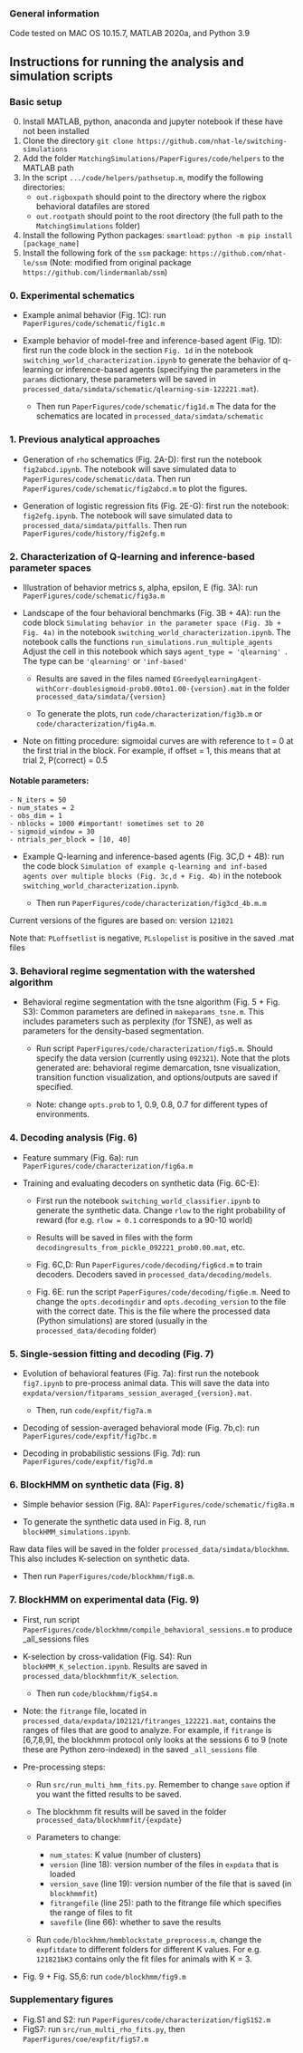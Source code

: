 ### General information
Code tested on MAC OS 10.15.7, MATLAB 2020a, and Python 3.9

## Instructions for running the analysis and simulation scripts

### Basic setup
0. Install MATLAB, python, anaconda and jupyter notebook if these have not been installed
1. Clone the directory `git clone https://github.com/nhat-le/switching-simulations`
2. Add the folder `MatchingSimulations/PaperFigures/code/helpers` to the MATLAB path
3. In the script `.../code/helpers/pathsetup.m`, modify the following directories:
   * `out.rigboxpath` should point to the directory where the rigbox behavioral datafiles are stored
   * `out.rootpath` should point to the root directory (the full path to the `MatchingSimulations` folder)
4. Install the following Python packages: `smartload`: `python -m pip install [package_name]`
5. Install the following fork of the `ssm` package: `https://github.com/nhat-le/ssm` (Note: modified from original package `https://github.com/lindermanlab/ssm`)


### 0. Experimental schematics
* Example animal behavior (Fig. 1C): run `PaperFigures/code/schematic/fig1c.m`
* Example behavior of model-free and inference-based agent (Fig. 1D): first run the code block in the section `Fig. 1d` in the notebook `switching_world_characterization.ipynb` to generate the behavior of q-learning or inference-based agents (specifying the parameters in the `params` dictionary, these parameters will be saved in `processed_data/simdata/schematic/qlearning-sim-122221.mat`). 

    + Then run `PaperFigures/code/schematic/fig1d.m`
  The data for the schematics are located in `processed_data/simdata/schematic`
      
### 1. Previous analytical approaches
* Generation of `rho` schematics (Fig. 2A-D): first run the notebook `fig2abcd.ipynb`. The notebook will save simulated data to `PaperFigures/code/schematic/data`. Then run `PaperFigures/code/schematic/fig2abcd.m` to plot the figures.

* Generation of logistic regression fits (Fig. 2E-G): first run the notebook: `fig2efg.ipynb`. The notebook will save simulated data to `processed_data/simdata/pitfalls`. Then run `PaperFigures/code/history/fig2efg.m`

### 2. Characterization of Q-learning and inference-based parameter spaces

* Illustration of behavior metrics s, alpha, epsilon, E (fig. 3A): run `PaperFigures/code/schematic/fig3a.m`

* Landscape of the four behavioral benchmarks (Fig. 3B + 4A): run the code block `Simulating behavior in the parameter space (Fig. 3b + Fig. 4a)` in the notebook `switching_world_characterization.ipynb`.
  The notebook calls the functions `run_simulations.run_multiple_agents`
  Adjust the cell in this notebook which says
  ``agent_type = 'qlearning' ``. The type can be `'qlearning'` or `'inf-based'`
  +  Results are saved in the files named `EGreedyqlearningAgent-withCorr-doublesigmoid-prob0.00to1.00-{version}.mat` in the folder `processed_data/simdata/{version}`

  + To generate the plots, run `code/characterization/fig3b.m` or `code/characterization/fig4a.m`.

  
* Note on fitting procedure: sigmoidal curves are with reference to t = 0 at the first trial in the block. For example, if offset = 1, this means that at trial 2, P(correct) = 0.5

#### Notable parameters:
```
- N_iters = 50 
- num_states = 2
- obs_dim = 1
- nblocks = 1000 #important! sometimes set to 20
- sigmoid_window = 30
- ntrials_per_block = [10, 40]
```

* Example Q-learning and inference-based agents (Fig. 3C,D + 4B): run the code block `Simulation of example q-learning and inf-based agents over multiple blocks (Fig. 3c,d + Fig. 4b)` in the notebook `switching_world_characterization.ipynb`.

  + Then run `PaperFigures/code/characterization/fig3cd_4b.m.m`
  
Current versions of the figures are based on: version `121021`

Note that: `PLoffsetlist` is negative, `PLslopelist` is positive in the saved .mat files


### 3. Behavioral regime segmentation with the watershed algorithm 

* Behavioral regime segmentation with the tsne algorithm (Fig. 5 + Fig. S3):
Common parameters are defined in `makeparams_tsne.m`. This includes parameters such as perplexity (for TSNE), as well as parameters for the density-based segmentation.

  + Run script `PaperFigures/code/characterization/fig5.m`. Should specify the data version (currently using `092321`). Note that the plots generated are: behavioral regime demarcation, tsne visualization, transition function visualization, and options/outputs are saved if specified.
  
  + Note: change `opts.prob` to 1, 0.9, 0.8, 0.7 for different types of environments.

### 4. Decoding analysis (Fig. 6)
* Feature summary (Fig. 6a): run `PaperFigures/code/characterization/fig6a.m`

* Training and evaluating decoders on synthetic data (Fig. 6C-E):
  - First run the notebook `switching_world_classifier.ipynb` to generate the synthetic data. Change `rlow` to the right probability of reward (for e.g. `rlow = 0.1` corresponds to a 90-10 world)

  - Results will be saved in files with the form `decodingresults_from_pickle_092221_prob0.00.mat`, etc.

  - Fig. 6C,D: Run `PaperFigures/code/decoding/fig6cd.m` to train decoders. Decoders saved in `processed_data/decoding/models`.
    
  - Fig. 6E: run the script `PaperFigures/code/decoding/fig6e.m`. Need to change the `opts.decodingdir` and `opts.decoding_version` to the file with the correct date. This is the file where the processed data (Python simulations) are stored (usually in the `processed_data/decoding` folder)

### 5. Single-session fitting and decoding (Fig. 7)

* Evolution of behavioral features (Fig. 7a): first run the notebook `fig7.ipynb` to pre-process animal data. This will save the data into `expdata/version/fitparams_session_averaged_{version}.mat`.
    - Then, run `code/expfit/fig7a.m`

* Decoding of session-averaged behavioral mode (Fig. 7b,c): run `PaperFigures/code/expfit/fig7bc.m`

* Decoding in probabilistic sessions (Fig. 7d): run `PaperFigures/code/expfit/fig7d.m`


### 6. BlockHMM on synthetic data (Fig. 8)

* Simple behavior session (Fig. 8A): `PaperFigures/code/schematic/fig8a.m`

* To generate the synthetic data used in Fig. 8, run `blockHMM_simulations.ipynb`.
  
Raw data files will be saved in the folder `processed_data/simdata/blockhmm`. This also includes K-selection on synthetic data.

  - Then run `PaperFigures/code/blockhmm/fig8.m`.

### 7. BlockHMM on experimental data (Fig. 9)

* First, run script `PaperFigures/code/blockhmm/compile_behavioral_sessions.m` to produce _all_sessions files

* K-selection by cross-validation (Fig. S4): Run `blockHMM_K_selection.ipynb`. Results are saved in `processed_data/blockhmmfit/K_selection`.
  - Then run `code/blockhmm/figS4.m`

* Note: the `fitrange` file, located in `processed_data/expdata/102121/fitranges_122221.mat`, contains the ranges of files that are good to analyze. For example, if `fitrange` is [6,7,8,9], the blockhmm protocol only looks at the sessions 6 to 9 (note these are Python zero-indexed) in the saved `_all_sessions` file

* Pre-processing steps:
  - Run `src/run_multi_hmm_fits.py`. Remember to change `save` option if you want the fitted results to be saved.
  - The blockhmm fit results will be saved in the folder `processed_data/blockhmmfit/{expdate}`
  - Parameters to change:
     - `num_states`: K value (number of clusters)
     - `version` (line 18): version number of the files in `expdata` that is loaded
     - `version_save`  (line 19): version number of the file that is saved (in `blockhmmfit`)
     - `fitrangefile` (line 25): path to the fitrange file which specifies the range of files to fit
     - `savefile` (line 66): whether to save the results

  - Run `code/blockhmm/hmmblockstate_preprocess.m`, change the `expfitdate` to different folders for different K values. For e.g. `121821bK3` contains only the fit files for animals with K = 3.

* Fig. 9 + Fig. S5,6: run `code/blockhmm/fig9.m`



### Supplementary figures
* Fig.S1 and S2: run `PaperFigures/code/characterization/figS1S2.m`
* FigS7: run `src/run_multi_rho_fits.py`, then `PaperFigures/coe/expfit/figS7.m`



